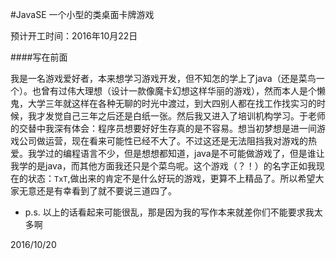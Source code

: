 #JavaSE 一个小型的类桌面卡牌游戏

预计开工时间：2016年10月22日

####写在前面

我是一名游戏爱好者，本来想学习游戏开发，但不知怎的学上了java（还是菜鸟一个）。也曾有过伟大理想（设计一款像魔卡幻想这样华丽的游戏），然而本人是个懒鬼，大学三年就这样在各种无聊的时光中渡过，到大四别人都在找工作找实习的时候，我才发觉自己三年之后还是白纸一张。然后我又进入了培训机构学习。于老师的交替中我深有体会：程序员想要好好生存真的是不容易。想当初梦想是进一间游戏公司做运营，现在看来可能性已经不大了。不过这还是无法阻挡我对游戏的热爱。我学过的编程语言不少，但是想想都知道，java是不可能做游戏了，但是谁让我学的是java，而其他方面我还只是个菜鸟呢。这个游戏（？！）的名字正如我现在的状态：`TxT`,做出来的肯定不是什么好玩的游戏，更算不上精品了。所以希望大家无意还是有幸看到了就不要说三道四了。

* p.s. 以上的话看起来可能很乱，那是因为我的写作本来就差你们不能要求我太多啊 

2016/10/20
